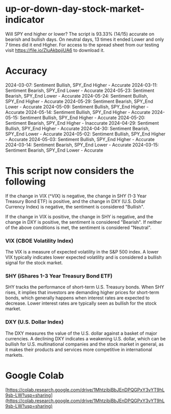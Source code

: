 # up-or-down-day-stock-market-indicator
Will SPY end higher or lower? The script is 93.33% (14/15) accurate on bearish and bullish days. On neutral days, 13 times it ended Lower and only 7 times did it end Higher.
For access to the spread sheet from our testing visit https://file.io/ZluAkbpjiUA6 to download it.

# Accuracy
2024-03-07: Sentiment Bullish, SPY_End Higher - Accurate 
2024-03-11: Sentiment Bearish, SPY_End Lower - Accurate 
2024-05-23: Sentiment Bearish, SPY_End Lower - Accurate 
2024-05-24: Sentiment Bullish, SPY_End Higher - Accurate 
2024-05-29: Sentiment Bearish, SPY_End Lower - Accurate 
2024-05-09: Sentiment Bullish, SPY_End Higher - Accurate 
2024-05-14: Sentiment Bullish, SPY_End Higher - Accurate 
2024-05-15: Sentiment Bullish, SPY_End Higher - Accurate 
2024-05-20: Sentiment Bearish, SPY_End Higher - Inaccurate
2024-04-29: Sentiment Bullish, SPY_End Higher - Accurate 
2024-04-30: Sentiment Bearish, SPY_End Lower - Accurate 
2024-05-02: Sentiment Bullish, SPY_End Higher - Accurate 
2024-05-03: Sentiment Bullish, SPY_End Higher - Accurate 
2024-03-14: Sentiment Bearish, SPY_End Lower - Accurate 
2024-03-15: Sentiment Bearish, SPY_End Lower - Accurate 


# This script now considers the following
If the change in VIX (^VIX) is negative, the change in SHY (1-3 Year Treasury Bond ETF) is positive, and the change in DXY (U.S. Dollar Currency Index) is negative, the sentiment is considered "Bullish".

If the change in VIX is positive, the change in SHY is negative, and the change in DXY is positive, the sentiment is considered "Bearish".
If neither of the above conditions is met, the sentiment is considered "Neutral".

### VIX (CBOE Volatility Index)

The VIX is a measure of expected volatility in the S&P 500 index.
A lower VIX typically indicates lower expected volatility and is considered a bullish signal for the stock market.


### SHY (iShares 1-3 Year Treasury Bond ETF)

SHY tracks the performance of short-term U.S. Treasury bonds.
When SHY rises, it implies that investors are demanding higher prices for short-term bonds, which generally happens when interest rates are expected to decrease.
Lower interest rates are typically seen as bullish for the stock market.


### DXY (U.S. Dollar Index)

The DXY measures the value of the U.S. dollar against a basket of major currencies.
A declining DXY indicates a weakening U.S. dollar, which can be bullish for U.S. multinational companies and the stock market in general, as it makes their products and services more competitive in international markets.

# Google Colab 
[https://colab.research.google.com/drive/1MhtzibjBbJEnDPQGPxY3vYT9hL9sb-LW?usp=sharing](https://colab.research.google.com/drive/1MhtzibjBbJEnDPQGPxY3vYT9hL9sb-LW?usp=sharing)

